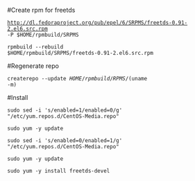 #Create rpm for freetds

<code>http://dl.fedoraproject.org/pub/epel/6/SRPMS/freetds-0.91-2.el6.src.rpm -P $HOME/rpmbuild/SRPMS</code>

<code>rpmbuild --rebuild $HOME/rpmbuild/SRPMS/freetds-0.91-2.el6.src.rpm</code>

#Regenerate repo

<code>createrepo --update $HOME/rpmbuild/RPMS/$(uname -m)</code>

#Install

<code>sudo sed -i 's/enabled=1/enabled=0/g' "/etc/yum.repos.d/CentOS-Media.repo"</code>

<code>sudo yum -y update</code>

<code>sudo sed -i 's/enabled=0/enabled=1/g' "/etc/yum.repos.d/CentOS-Media.repo"</code>

<code>sudo yum -y update</code>

<code>sudo yum -y install freetds-devel</code>
